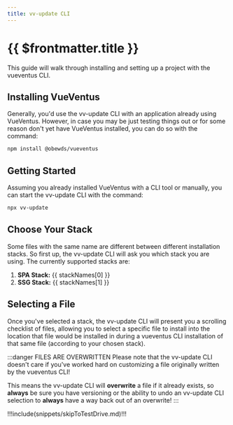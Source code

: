 ```yaml
---
title: vv-update CLI
---
```


<script setup>
    import DocsPackageVersion from '../../src/views/compos/DocsPackageVersion.vue'
    import cliData from '../../cli/helpers/cliData.mjs'

    let stackKeys = Object.keys(cliData.stacks)
    let stackNames = []
    for (let i=0; i < stackKeys.length; i++) {
        stackNames.push(cliData.stacks[stackKeys[i]].name)
    }
</script>






# {{ $frontmatter.title }}

This guide will walk through installing and setting up a project with the vueventus CLI.








## Installing VueVentus

Generally, you'd use the vv-update CLI with an application already using VueVentus. However, in case you may be just testing things out or for some reason don't yet have VueVentus installed, you can do so with the command:

```bash
npm install @obewds/vueventus
```






## Getting Started

Assuming you already installed VueVentus with a CLI tool or manually, you can start the vv-update CLI with the command:

```bash
npx vv-update
```









## Choose Your Stack

Some files with the same name are different between different installation stacks. So first up, the vv-update CLI will ask you which stack you are using. The currently supported stacks are:

1. **SPA Stack:** {{ stackNames[0] }}
1. **SSG Stack:** {{ stackNames[1] }}








## Selecting a File

Once you've selected a stack, the vv-update CLI will present you a scrolling checklist of files, allowing you to select a specific file to install into the location that file would be installed in during a vueventus CLI installation of that same file (according to your chosen stack).

:::danger FILES ARE OVERWRITTEN
Please note that the vv-update CLI doesn't care if you've worked hard on customizing a file originally written by the vueventus CLI!

This means the vv-update CLI will **overwrite** a file if it already exists, so **always** be sure you have versioning or the ability to undo an vv-update CLI selection to **always** have a way back out of an overwrite!
:::








!!!include(snippets/skipToTestDrive.md)!!!






<DocsPackageVersion/>
